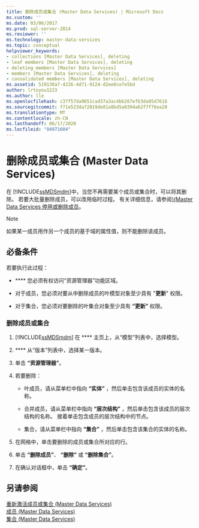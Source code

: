 ```yaml
---
title: 删除成员或集合 (Master Data Services) | Microsoft Docs
ms.custom: ''
ms.date: 03/06/2017
ms.prod: sql-server-2014
ms.reviewer: ''
ms.technology: master-data-services
ms.topic: conceptual
helpviewer_keywords:
- collections [Master Data Services], deleting
- leaf members [Master Data Services], deleting
- deleting members [Master Data Services]
- members [Master Data Services], deleting
- consolidated members [Master Data Services], deleting
ms.assetid: 519130a7-4226-4d71-9124-d2ee0ce7e5bd
author: lrtoyou1223
ms.author: lle
ms.openlocfilehash: c37f57da9651cad37a3ac4bb267efb3da05d7616
ms.sourcegitcommit: f71e523da72019de81a8bd5a0394a62f7f76ea20
ms.translationtype: MT
ms.contentlocale: zh-CN
ms.lasthandoff: 06/17/2020
ms.locfileid: "84971604"
---
```

# <a name="delete-a-member-or-collection-master-data-services"></a>删除成员或集合 (Master Data Services)
  在 [!INCLUDE[ssMDSmdm](../includes/ssmdsmdm-md.md)]中，当您不再需要某个成员或集合时，可以将其删除。 若要大批量删除成员，可以改用临时过程。 有关详细信息，请参阅[&#41;&#40;Master Data Services 停用或删除成员](add-update-and-delete-data-master-data-services.md)。  
  
> [!NOTE]  
>  如果某一成员用作另一个成员的基于域的属性值，则不能删除该成员。  
  
## <a name="prerequisites"></a>必备条件  
 若要执行此过程：  
  
-   **** 您必须有权访问“资源管理器”功能区域。  
  
-   对于成员，您必须对要从中删除成员的叶模型对象至少具有 "**更新**" 权限。  
  
-   对于集合，您必须对要删除的叶集合对象至少具有 **“更新”** 权限。  
  
### <a name="to-delete-a-member-or-collection"></a>删除成员或集合  
  
1.  [!INCLUDE[ssMDSmdm](../includes/ssmdsmdm-md.md)] 在 **** 主页上，从“模型”列表中，选择模型。  
  
2.  **** 从“版本”列表中，选择某一版本。  
  
3.  单击 **“资源管理器”**。  
  
4.  若要删除：  
  
    -   叶成员，请从菜单栏中指向 **“实体”** ，然后单击包含该成员的实体的名称。  
  
    -   合并成员，请从菜单栏中指向 **“层次结构”** ，然后单击包含该成员的层次结构的名称。 接着单击包含成员的层次结构中的节点。  
  
    -   集合，请从菜单栏中指向 **“集合”** ，然后单击包含该集合的实体的名称。  
  
5.  在网格中，单击要删除的成员或集合所对应的行。  
  
6.  单击 **“删除成员”**、 **“删除”** 或 **“删除集合”**。  
  
7.  在确认对话框中，单击 **“确定”**。  
  
## <a name="see-also"></a>另请参阅  
 [重新激活成员或集合 &#40;Master Data Services&#41;](../../2014/master-data-services/reactivate-a-member-or-collection-master-data-services.md)   
 [成员 &#40;Master Data Services&#41;](../../2014/master-data-services/members-master-data-services.md)   
 [集合 (Master Data Services)](../../2014/master-data-services/collections-master-data-services.md)  
  
  
